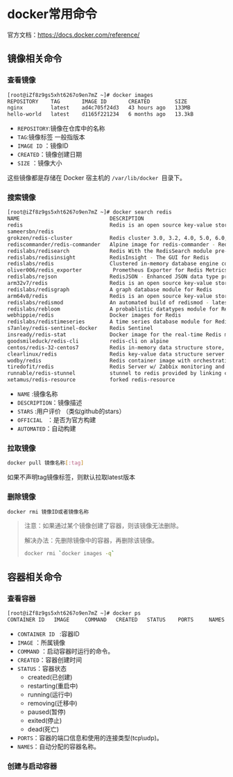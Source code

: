 # docker常用命令

官方文档：https://docs.docker.com/reference/

## 镜像相关命令

### 查看镜像

```bash
[root@iZf8z9gs5xht6267o9en7mZ ~]# docker images
REPOSITORY    TAG       IMAGE ID       CREATED        SIZE
nginx         latest    ad4c705f24d3   43 hours ago   133MB
hello-world   latest    d1165f221234   6 months ago   13.3kB

```

* `REPOSITORY`:镜像在仓库中的名称
* `TAG`:镜像标签 一般指版本
* `IMAGE ID` ：镜像ID
* `CREATED`：镜像创建日期
* `SIZE` ：镜像大小

这些镜像都是存储在 Docker 宿主机的 `/var/lib/docker `目录下。

### 搜索镜像

```bash
[root@iZf8z9gs5xht6267o9en7mZ ~]# docker search redis
NAME                             DESCRIPTION                                     STARS     OFFICIAL   AUTOMATED
redis                            Redis is an open source key-value store that…   9907      [OK]       
sameersbn/redis                                                                  83                   [OK]
grokzen/redis-cluster            Redis cluster 3.0, 3.2, 4.0, 5.0, 6.0, 6.2      79                   
rediscommander/redis-commander   Alpine image for redis-commander - Redis man…   65                   [OK]
redislabs/redisearch             Redis With the RedisSearch module pre-loaded…   38                   
redislabs/redisinsight           RedisInsight - The GUI for Redis                35                   
redislabs/redis                  Clustered in-memory database engine compatib…   31                   
oliver006/redis_exporter          Prometheus Exporter for Redis Metrics. Supp…   29                   
redislabs/rejson                 RedisJSON - Enhanced JSON data type processi…   27                   
arm32v7/redis                    Redis is an open source key-value store that…   24                   
redislabs/redisgraph             A graph database module for Redis               16                   [OK]
arm64v8/redis                    Redis is an open source key-value store that…   15                   
redislabs/redismod               An automated build of redismod - latest Redi…   15                   [OK]
redislabs/rebloom                A probablistic datatypes module for Redis       14                   [OK]
webhippie/redis                  Docker images for Redis                         11                   [OK]
redislabs/redistimeseries        A time series database module for Redis         10                   
s7anley/redis-sentinel-docker    Redis Sentinel                                  10                   [OK]
insready/redis-stat              Docker image for the real-time Redis monitor…   10                   [OK]
goodsmileduck/redis-cli          redis-cli on alpine                             9                    [OK]
centos/redis-32-centos7          Redis in-memory data structure store, used a…   5                    
clearlinux/redis                 Redis key-value data structure server with t…   3                    
wodby/redis                      Redis container image with orchestration        1                    [OK]
tiredofit/redis                  Redis Server w/ Zabbix monitoring and S6 Ove…   1                    [OK]
runnable/redis-stunnel           stunnel to redis provided by linking contain…   1                    [OK]
xetamus/redis-resource           forked redis-resource                           0                    [OK]

```

* `NAME` :镜像名称
* `DESCRIPTION`：镜像描述
* `STARS` :用户评价  （类似github的stars）
* `OFFICIAL ` ：是否为官方构建
* `AUTOMATED`：自动构建

### 拉取镜像

```bash
docker pull 镜像名称[:tag]
```

如果不声明tag镜像标签，则默认拉取latest版本



### 删除镜像

```bash
docker rmi 镜像ID或者镜像名称
```

> 注意：如果通过某个镜像创建了容器，则该镜像无法删除。
>
>  解决办法：先删除镜像中的容器，再删除该镜像。
>
> ```bash
> docker rmi `docker images -q`
> ```

## 容器相关命令

### 查看容器

```bash
[root@iZf8z9gs5xht6267o9en7mZ ~]# docker ps
CONTAINER ID   IMAGE     COMMAND   CREATED   STATUS    PORTS     NAMES
```

* `CONTAINER ID ` :容器ID
* `IMAGE` ：所属镜像
* `COMMAND` ：启动容器时运行的命令。
* `CREATED`：容器创建时间
* `STATUS`：容器状态
  * created(已创建)
  * restarting(重启中)
  * running(运行中)
  * removing(迁移中)
  * paused(暂停)
  * exited(停止)
  * dead(死亡)
* `PORTS`：容器的端口信息和使用的连接类型(tcp\udp)。
* `NAMES`：自动分配的容器名称。

### 创建与启动容器

